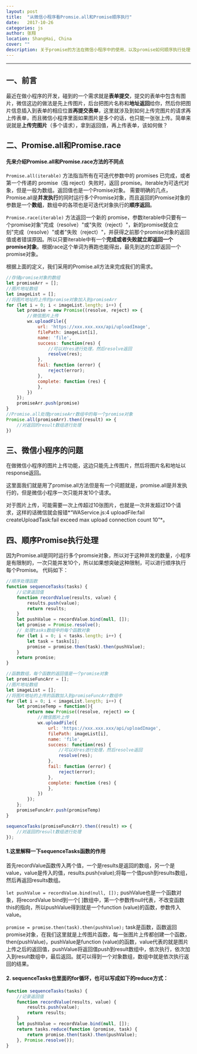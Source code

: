 ```yaml
---
layout: post
title:  "从微信小程序看Promsie.all和Promise顺序执行"
date:   2017-10-26
categories: js
author: 张翔
location: ShangHai, China
cover: ""
description: 关于promise的方法在微信小程序中的使用，以及promise如何顺序执行处理请求
---
```

---
## 一、前言

最近在做小程序的开发，碰到的一个需求就是**表单提交**，提交的表单中包含有图片，微信这边的做法是先上传图片，后台把图片名称和**地址返回**给你，然后你把图片信息插入到表单的相应位置**再提交表单**，这里就涉及到如何上传完图片的请求再上传表单，而且微信小程序里面如果图片是多个的话，也只能一张张上传。简单来说就是**上传完图片**（多个请求），拿到返回值，再上传表单，该如何做？

## 二、Promise.all和Promise.race

#### 先来介绍**Promise.all**和**Promise.race**方法的不同点

`Promise.all(iterable)` 方法指当所有在可迭代参数中的 promises 已完成，或者第一个传递的 promise（指 reject）失败时，返回 promise。iterable为可迭代对象，但是一般为数组。返回值也是一个Promise对象。
需要明确的几点，Promise.all是**并发执行**的同时运行多个Promise对象，而且返回的Promise对象的参数是一个**数组**，数组中的各项也是可迭代对象执行的**顺序返回**。

`Promise.race(iterable)` 方法返回一个新的 promise，参数iterable中只要有一个promise对象"完成（resolve）"或"失败（reject）"，新的promise就会立刻"完成（resolve）"或者"失败（reject）"，并获得之前那个promise对象的返回值或者错误原因。所以只要iterable中有一个**完成或者失败就立即返回一个promise对象**。根据race这个单词为赛跑也能得出，最先到达的立即返回一个promise对象。

根据上面的定义，我们采用的Promise.all方法来完成我们的需求。

```javascript
//存储promise对象的数组
let promiseArr = [];
//图片地址数组
let imageList = [];
//将图片地址的上传的promise对象加入到promiseArr
for (let i = 0; i < imageList.length; i++) {
    let promise = new Promise((resolve, reject) => {
        //微信图片上传
        wx.uploadFile({
            url: 'https://xxx.xxx.xxx/api/uploadImage',
            filePath: imageList[i],
            name: 'file',
            success: function(res) {
                //可以对res进行处理，然后resolve返回
                resolve(res);
            },
            fail: function (error) {
                reject(error);
            },
            complete: function (res) {
            },
        })
    });
    promiseArr.push(promise)
}
//Promise.all处理promiseArr数组中的每一个promise对象
Promise.all(promiseArr).then((result) => {
    //对返回的result数组进行处理
})
```

## 三、微信小程序的问题

在做微信小程序的图片上传功能，这边只能先上传图片，然后将图片名和地址以response返回。

这里面我们就是用了promise.all方法但是有一个问题就是，promise.all是并发执行的，但是微信小程序一次只能并发10个请求。

对于图片上传，可能需要一次上传超过10张图片，也就是一次并发超过10个请求，这样的话微信就会报错*“WAService.js:4 uploadFile:fail createUploadTask:fail exceed max upload connection count 10”*。

## 四、顺序Promise执行处理

因为Promise.all是同时运行多个promsie对象，所以对于这种并发的数量，小程序是有限制的，一次只能并发10个，所以如果想突破这种限制，可以进行顺序执行每个Promise。
代码如下：

```javascript
//顺序处理函数
function sequenceTasks(tasks) {
    //记录返回值
    function recordValue(results, value) {
        results.push(value);
        return results;
    }
    let pushValue = recordValue.bind(null, []);
    let promise = Promise.resolve();
    // 处理tasks数组中的每个函数对象
    for (let i = 0; i < tasks.length; i++) {
        let task = tasks[i];
        promise = promise.then(task).then(pushValue);
    }
    return promise;
}

//函数数组，每个函数的返回值是一个promise对象
let promiseFuncArr = [];
//图片地址数组
let imageList = [];
//将图片地址的上传的函数加入到promiseFuncArr数组中
for (let i = 0; i < imageList.length; i++) {
    let promiseTemp = function(){
        return new Promise((resolve, reject) => {
            //微信图片上传
            wx.uploadFile({
                url: 'https://xxx.xxx.xxx/api/uploadImage',
                filePath: imageList[i],
                name: 'file',
                success: function(res) {
                    //可以对res进行处理，然后resolve返回
                    resolve(res);
                },
                fail: function (error) {
                    reject(error);
                },
                complete: function (res) {
                },
            })
        });
    };
    promiseFuncArr.push(promiseTemp)
}

sequenceTasks(promiseFuncArr).then((result) => {
    //对返回的result数组进行处理
});
```

#### 1.这里解释一下sequenceTasks函数的作用
首先recordValue函数传入两个值，一个是results是返回的数组，另一个是value，value是传入的值，results.push(value);将每一个值push到results数组，然后再返回results数组。

`let pushValue = recordValue.bind(null, []);`
pushValue也是一个函数对象，将recordValue bind到一个[ ]数组中，第一个参数传null代表，不改变函数this的指向，所以pushValue得到就是一个function (value)的函数，参数传入value。

`promise = promise.then(task).then(pushValue);`
task是函数，函数返回promise对象，在我们这里就是上传图片函数，每一张图片上传都创建一个函数，then(pushValue)，pushValue是function (value)的函数，value代表的就是图片上传之后的返回值，pushValue将返回值push到result数组中，依次执行，依次加入到result数组中，最后返回。就可以得到一个对象数组，数组中就是依次执行返回的结果。

#### 2. sequenceTasks也里面的for循环，也可以写成如下的reduce方式：

```javascript
function sequenceTasks(tasks) {
    //记录返回值
    function recordValue(results, value) {
        results.push(value);
        return results;
    }
    let pushValue = recordValue.bind(null, []);
    return tasks.reduce(function (promise, task) {
        return promise.then(task).then(pushValue);
    }, Promise.resolve());
}
```